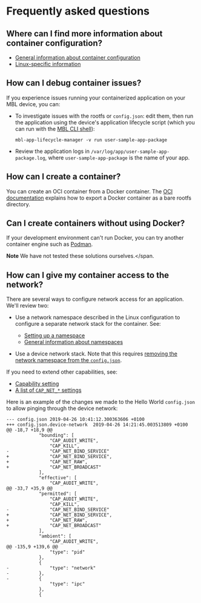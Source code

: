 # Frequently asked questions

## Where can I find more information about container configuration?

- [General information about container configuration](https://github.com/opencontainers/runtime-spec/blob/master/config.md)
- [Linux-specific information](https://github.com/opencontainers/runtime-spec/blob/master/config-linux.md)

## How can I debug container issues?

If you experience issues running your containerized application on your MBL device, you can:

- To investigate issues with the rootfs or `config.json`: edit them, then run the application using the device's application lifecycle script (which you can run with the [MBL CLI shell](../develop-apps/usage.html#remote-command-execution)):

    `mbl-app-lifecycle-manager -v run user-sample-app-package`

- Review the application logs in `/var/log/app/user-sample-app-package.log`, where `user-sample-app-package` is the name of your app.

## How can I create a container?

You can create an OCI container from a Docker container. The [OCI documentation](https://github.com/opencontainers/runc#creating-an-oci-bundle) explains how to export a Docker container as a bare rootfs directory.

## Can I create containers without using Docker?

If your development environment can't run Docker, you can try another container engine such as [Podman](https://podman.io/).

<span class="notes">**Note** We have not tested these solutions ourselves.</span.

## How can I give my container access to the network?

There are several ways to configure network access for an application. We'll review two:

* Use a network namespace described in the Linux configuration to configure a separate network stack for the container. See:

    * [Setting up a namespace](https://github.com/opencontainers/runtime-spec/blob/master/config-linux.md#namespaces)
    * [General information about namespaces](http://man7.org/linux/man-pages/man7/namespaces.7.html)

* Use a device network stack. Note that this requires [removing the network namespace from the `config.json`](https://github.com/opencontainers/runtime-spec/blob/master/config-linux.md#namespaces).

If you need to extend other capabilities, see:

* [Capability setting](https://github.com/opencontainers/runtime-spec/blob/master/config.md#linux-process)
* [A list of `CAP_NET_*` settings](http://man7.org/linux/man-pages/man7/capabilities.7.html)

Here is an example of the changes we made to the Hello World `config.json` to allow pinging through the device network:

```
--- config.json	2019-04-26 10:41:12.300363606 +0100
+++ config.json.device-network	2019-04-26 14:21:45.003513809 +0100
@@ -18,7 +18,9 @@
 			"bounding": [
 				"CAP_AUDIT_WRITE",
 				"CAP_KILL",
-				"CAP_NET_BIND_SERVICE"
+				"CAP_NET_BIND_SERVICE",
+				"CAP_NET_RAW",
+				"CAP_NET_BROADCAST"
 			],
 			"effective": [
 				"CAP_AUDIT_WRITE",
@@ -33,7 +35,9 @@
 			"permitted": [
 				"CAP_AUDIT_WRITE",
 				"CAP_KILL",
-				"CAP_NET_BIND_SERVICE"
+				"CAP_NET_BIND_SERVICE",
+				"CAP_NET_RAW",
+				"CAP_NET_BROADCAST"
 			],
 			"ambient": [
 				"CAP_AUDIT_WRITE",
@@ -135,9 +139,6 @@
 				"type": "pid"
 			},
 			{
-				"type": "network"
-			},
-			{
 				"type": "ipc"
 			},
 			{
```
